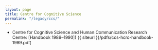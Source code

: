 ```yaml
---
layout: page
title: Centre for Cognitive Science
permalink: "/legacy/ccs/"
---
```


* Centre for Cognitive Science and Human Communication Research Centre: [Handbook 1989&ndash;1990]( {{ siteurl }}/pdfs/ccs-hcrc-handbook-1989.pdf)